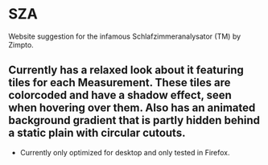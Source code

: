 # SZA
 Website suggestion for the infamous Schlafzimmeranalysator (TM) by Zimpto.

Currently has a relaxed look about it featuring tiles for each Measurement.
    These tiles are colorcoded and have a shadow effect, seen when hovering over them.
Also has an animated background gradient that is partly hidden behind a static plain with circular cutouts.
---
- Currently only optimized for desktop and only tested in Firefox.
